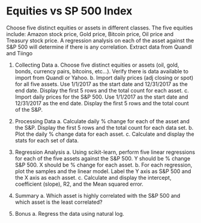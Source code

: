 # Equities vs SP 500 Index
Choose five distinct equities or assets in different classes. 
The five equities include: Amazon stock price, Gold price, Bitcoin price, Oil price and Treasury stock price.
A regression analysis on each of the asset against the S&amp;P 500 will determine if there is any correlation. 
Extract data from Quandl and Tiingo

1.	Collecting Data
a.	Choose five distinct equities or assets (oil, gold, bonds, currency pairs, bitcoins, etc…). Verify there is data available to import from Quandl or Yahoo.
b.	Import daily prices (adj closing or spot) for all five assets. Use 1/1/2017 as the start date and 12/31/2017 as the end date. Display the first 5 rows and the total count for each asset.
c.	Import daily prices for the S&P 500. Use 1/1/2017 as the start date and 12/31/2017 as the end date. Display the first 5 rows and the total count of the S&P.

2.	Processing Data
a.	Calculate daily % change for each of the asset and the S&P. Display the first 5 rows and the total count for each data set.
b.	Plot the daily % change data for each asset.
c.	Calculate and display the stats for each set of data.

3.	Regression Analysis
a.	Using scikit-learn, perform five linear regressions for each of the five assets against the S&P 500. Y should be % change S&P 500. X should be % change for each asset.
b.	For each regression, plot the samples and the linear model. Label the Y axis as S&P 500 and the X axis as each asset.
c.	Calculate and display the intercept, coefficient (slope), R2, and the Mean squared error.

4.	Summary
a.	Which asset is highly correlated with the S&P 500 and which asset is the least correlated?

5.	Bonus
a.	Regress the data using natural log.
